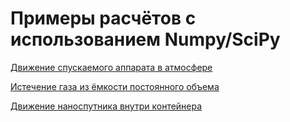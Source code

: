# Примеры расчётов с использованием Numpy/SciPy

[Движение спускаемого аппарата в атмосфере](https://github.com/Kidinnu/classes_programming/blob/master/examples/reentry.ipynb)

[Истечение газа из ёмкости постоянного объема](https://github.com/Kidinnu/classes_programming/blob/master/examples/Discharge_const_Volume.ipynb)

[Движение наноспутника внутри контейнера](https://github.com/Kidinnu/classes_programming/blob/master/examples/cubesat.ipynb)
